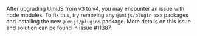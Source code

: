After upgrading UmiJS from v3 to v4, you may encounter an issue with node modules. To fix this, try removing any `@umijs/plugin-xxx` packages and installing the new `@umijs/plugins` package. More details on this issue and solution can be found in issue #11387.
